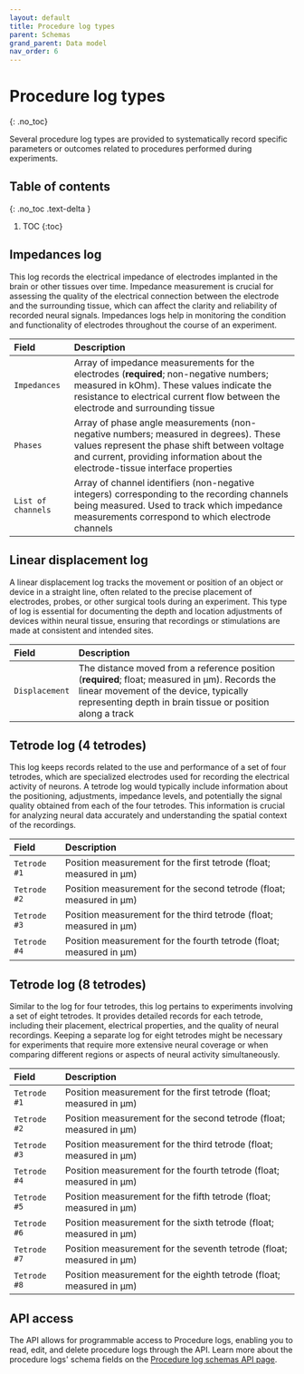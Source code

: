 ```yaml
---
layout: default
title: Procedure log types
parent: Schemas
grand_parent: Data model
nav_order: 6
---
```


# Procedure log types
{: .no_toc}

Several procedure log types are provided to systematically record specific parameters or outcomes related to procedures performed during experiments.

## Table of contents
{: .no_toc .text-delta }

1. TOC
{:toc}

## Impedances log

This log records the electrical impedance of electrodes implanted in the brain or other tissues over time. Impedance measurement is crucial for assessing the quality of the electrical connection between the electrode and the surrounding tissue, which can affect the clarity and reliability of recorded neural signals. Impedances logs help in monitoring the condition and functionality of electrodes throughout the course of an experiment.

| Field | Description |
|:------|:------------|
| `Impedances` | Array of impedance measurements for the electrodes (**required**; non-negative numbers; measured in kOhm). These values indicate the resistance to electrical current flow between the electrode and surrounding tissue |
| `Phases` | Array of phase angle measurements (non-negative numbers; measured in degrees). These values represent the phase shift between voltage and current, providing information about the electrode-tissue interface properties |
| `List of channels` | Array of channel identifiers (non-negative integers) corresponding to the recording channels being measured. Used to track which impedance measurements correspond to which electrode channels |

## Linear displacement log

A linear displacement log tracks the movement or position of an object or device in a straight line, often related to the precise placement of electrodes, probes, or other surgical tools during an experiment. This type of log is essential for documenting the depth and location adjustments of devices within neural tissue, ensuring that recordings or stimulations are made at consistent and intended sites.

| Field | Description |
|:------|:------------|
| `Displacement` | The distance moved from a reference position (**required**; float; measured in μm). Records the linear movement of the device, typically representing depth in brain tissue or position along a track |

## Tetrode log (4 tetrodes)

This log keeps records related to the use and performance of a set of four tetrodes, which are specialized electrodes used for recording the electrical activity of neurons. A tetrode log would typically include information about the positioning, adjustments, impedance levels, and potentially the signal quality obtained from each of the four tetrodes. This information is crucial for analyzing neural data accurately and understanding the spatial context of the recordings.

| Field | Description |
|:------|:------------|
| `Tetrode #1` | Position measurement for the first tetrode (float; measured in μm) |
| `Tetrode #2` | Position measurement for the second tetrode (float; measured in μm) |
| `Tetrode #3` | Position measurement for the third tetrode (float; measured in μm) |
| `Tetrode #4` | Position measurement for the fourth tetrode (float; measured in μm) |

## Tetrode log (8 tetrodes)

Similar to the log for four tetrodes, this log pertains to experiments involving a set of eight tetrodes. It provides detailed records for each tetrode, including their placement, electrical properties, and the quality of neural recordings. Keeping a separate log for eight tetrodes might be necessary for experiments that require more extensive neural coverage or when comparing different regions or aspects of neural activity simultaneously.

| Field | Description |
|:------|:------------|
| `Tetrode #1` | Position measurement for the first tetrode (float; measured in μm) |
| `Tetrode #2` | Position measurement for the second tetrode (float; measured in μm) |
| `Tetrode #3` | Position measurement for the third tetrode (float; measured in μm) |
| `Tetrode #4` | Position measurement for the fourth tetrode (float; measured in μm) |
| `Tetrode #5` | Position measurement for the fifth tetrode (float; measured in μm) |
| `Tetrode #6` | Position measurement for the sixth tetrode (float; measured in μm) |
| `Tetrode #7` | Position measurement for the seventh tetrode (float; measured in μm) |
| `Tetrode #8` | Position measurement for the eighth tetrode (float; measured in μm) |

## API access

The API allows for programmable access to Procedure logs, enabling you to read, edit, and delete procedure logs through the API. Learn more about the procedure logs' schema fields on the [Procedure log schemas API page]({{"api/schemas/procedurelog/"|absolute_url}}).